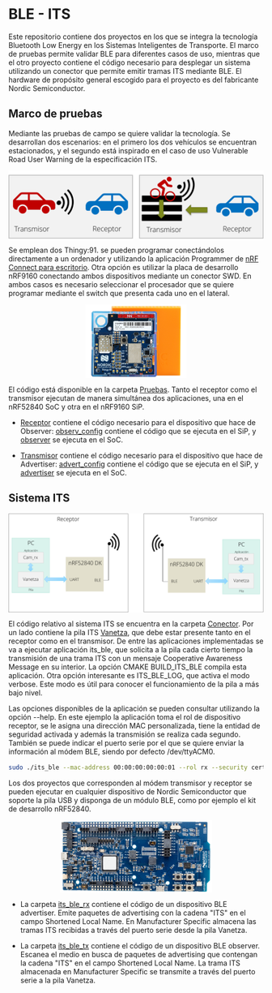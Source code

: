 # BLE - ITS

Este repositorio contiene dos proyectos en los que se integra la tecnología Bluetooth Low Energy en los Sistemas Inteligentes de Transporte. El marco de pruebas permite validar BLE para diferentes casos de uso, mientras que el otro proyecto contiene el código necesario para desplegar un sistema utilizando un conector que permite emitir tramas ITS mediante BLE. El hardware de propósito general escogido para el proyecto es del fabricante Nordic Semiconductor.

## Marco de pruebas
 Mediante las pruebas de campo se quiere validar la tecnología. Se desarrollan dos escenarios: en el primero  los dos vehículos se encuentran estacionados, y el segundo está inspirado en el caso de uso Vulnerable Road User Warning de la especificación ITS.

<div width = 800 align = center><img src="docs/img/escenarios.png" align = center alt="Escenarios" width = 700/></div>

Se emplean dos Thingy:91. se pueden programar conectándolos directamente a un ordenador y utilizando la aplicación Programmer de [nRF Connect para escritorio](https://www.nordicsemi.com/Products/Development-tools/nrf-connect-for-desktop). Otra opción es utilizar la placa de desarrollo nRF9160 conectando ambos dispositivos mediante un conector SWD. En ambos casos es necesario seleccionar el procesador que se quiere programar mediante el switch que presenta cada uno en el lateral.

<div width = 800 align = center><img src="docs/img/thingy91.png" align = center alt="Thingy:91" width="200"/></div>

El código está disponible en la carpeta [Pruebas](Pruebas). Tanto el receptor como el transmisor ejecutan de manera simultánea dos aplicaciones, una en el nRF52840 SoC y otra en el nRF9160 SiP.
- [Receptor](Pruebas/Receptor) contiene el código necesario para el dispositivo que hace de Observer:  [observ_config](Pruebas/Receptor/observ_config) contiene el código que se ejecuta en el SiP, y [observer](Pruebas/Receptor/observer) se ejecuta en el SoC.

- [Transmisor](Pruebas/Transmisor) contiene el código necesario para el dispositivo que hace de Advertiser:  [advert_config](Pruebas/Receptor/advert_config) contiene el código que se ejecuta en el SiP, y [advertiser](Pruebas/Receptor/advertiser) se ejecuta en el SoC.

## Sistema ITS

<div width = 800 align = center><img src="docs/img/sistema.png" align = center alt="Sistema" width="600"/></div>

El código relativo al sistema ITS se encuentra en la carpeta [Conector](Conector). Por un lado contiene la pila ITS [Vanetza](https://github.com/riebl/vanetza), que debe estar presente tanto en el receptor como en el transmisor. De entre las aplicaciones implementadas se va a ejecutar aplicación its_ble, que solicita a la pila cada cierto tiempo la transmisión de una trama ITS con un mensaje Cooperative Awareness Message en su interior. La opción CMAKE BUILD_ITS_BLE compila esta aplicación. Otra opción interesante es ITS_BLE_LOG, que activa el modo verbose. Este modo es útil para conocer el funcionamiento de la pila a más bajo nivel.

Las opciones disponibles de la aplicación se pueden consultar utilizando la opción --help. En este ejemplo  la aplicación toma el rol de dispositivo receptor, se le asigna una dirección MAC personalizada, tiene la entidad de seguridad activada y además la transmisión se realiza cada segundo. También se puede indicar el puerto serie por el que se quiere enviar la información al módem BLE, siendo por defecto /dev/ttyACM0. 
```bash
sudo ./its_ble --mac-address 00:00:00:00:00:01 --rol rx --security certs --certificate ticket-rx.cert --certificate-key ticket-rx.key --cam-interval 1000
```

Los dos proyectos que corresponden al módem transmisor y receptor se pueden ejecutar en cualquier dispositivo de Nordic Semiconductor que soporte la pila USB y disponga de un módulo BLE, como por ejemplo el kit de desarrollo nRF52840.

<div width = 800 align = center><img src="docs/img/nrf52840dk.jpg" align = center alt="nRF52840" width="300"/></div>

- La carpeta [its_ble_rx](Conector/its_ble_rx) contiene el código de un dispositivo BLE advertiser. Emite paquetes de advertising con la cadena "ITS" en el campo Shortened Local Name. En Manufacturer Specific almacena las tramas ITS recibidas a través del puerto serie desde la pila Vanetza.

- La carpeta [its_ble_tx](Conector/its_ble_tx) contiene el código de un dispositivo BLE observer. Escanea el medio en busca de paquetes de advertising que contengan la cadena "ITS" en el campo Shortened Local Name. La trama ITS almacenada en Manufacturer Specific se transmite a través del puerto serie a la pila Vanetza.




